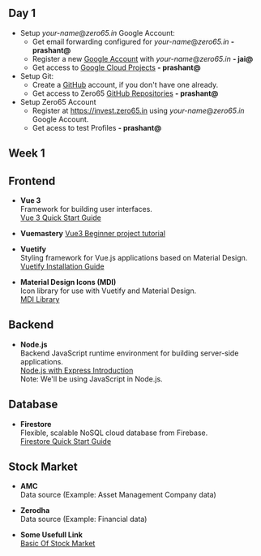 ## Day 1
- Setup _your-name_@_zero65.in_ Google Account:
  - Get email forwarding configured for _your-name_@_zero65.in_ **- prashant@**
  - Register a new [Google Account](https://accounts.google.com/) with _your-name_@_zero65.in_ **- jai@**
  - Get access to [Google Cloud Projects](https://console.cloud.google.com/) **- prashant@**
- Setup Git:
  - Create a [GitHub](https://github.com/) account, if you don't have one already.
  - Get access to Zero65 [GitHub Repositories](https://github.com/orgs/Zero65Tech/repositories) **- prashant@**
- Setup Zero65 Account
  - Register at https://invest.zero65.in using _your-name_@_zero65.in_ Google Account.
  - Get acess to test Profiles **- prashant@**

## Week 1

## Frontend

- **Vue 3**  
  Framework for building user interfaces.  
  [Vue 3 Quick Start Guide](https://vuejs.org/guide/quick-start.html)

- **Vuemastery**
  [Vue3 Beginner project tutorial](https://www.vuemastery.com/courses/intro-to-vue-3/intro-to-vue3)

- **Vuetify**  
  Styling framework for Vue.js applications based on Material Design.  
  [Vuetify Installation Guide](https://vuetifyjs.com/en/getting-started/installation/#installation)

- **Material Design Icons (MDI)**  
  Icon library for use with Vuetify and Material Design.  
  [MDI Library](https://pictogrammers.com/library/mdi/)

## Backend

- **Node.js**  
  Backend JavaScript runtime environment for building server-side applications.  
  [Node.js with Express Introduction](https://developer.mozilla.org/en-US/docs/Learn/Server-side/Express_Nodejs/Introduction)  
  Note: We'll be using JavaScript in Node.js.

## Database

- **Firestore**  
  Flexible, scalable NoSQL cloud database from Firebase.  
  [Firestore Quick Start Guide](https://firebase.google.com/docs/firestore/quickstart)

## Stock Market

- **AMC**  
  Data source (Example: Asset Management Company data)

- **Zerodha**  
  Data source (Example: Financial data)

- **Some Usefull Link**  
  [Basic Of Stock Market](https://www.nseindia.com/products-services/about-equity-market)
